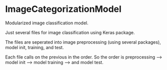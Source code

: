 # ImageCategorizationModel
Modularized image classification model.

Just several files for image classification using Keras package. 

The files are seperated into image preprocessing (using several packages), model init, training, and test.

Each file calls on the previous in the order. So the order is preprocessing --> model init --> model training --> and model test.
